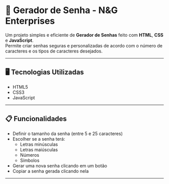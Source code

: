 # 🔐 Gerador de Senha - N&G Enterprises

Um projeto simples e eficiente de **Gerador de Senhas** feito com **HTML**, **CSS** e **JavaScript**.  
Permite criar senhas seguras e personalizadas de acordo com o número de caracteres e os tipos de caracteres desejados.

---

## 🖥️ Tecnologias Utilizadas

- HTML5
- CSS3
- JavaScript

---

## 📋 Funcionalidades

- Definir o tamanho da senha (entre 5 e 25 caracteres)
- Escolher se a senha terá:
  - Letras minúsculas
  - Letras maiúsculas
  - Números
  - Símbolos
- Gerar uma nova senha clicando em um botão
- Copiar a senha gerada clicando nela

---